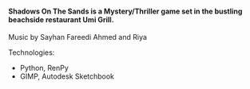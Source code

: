 #### Shadows On The Sands is a Mystery/Thriller game set in the bustling beachside restaurant Umi Grill.


<p>Music by Sayhan Fareedi Ahmed and Riya</p>

Technologies:
- Python, RenPy
- GIMP, Autodesk Sketchbook

